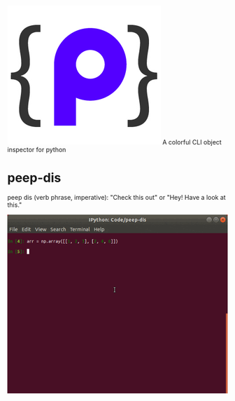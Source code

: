 ![peep dis](https://raw.githubusercontent.com/theaustinator/peep-dis/master/static/peep_dis_logo.jpg)
A colorful CLI object inspector for python

# peep-dis
peep dis (verb phrase, imperative): "Check this out" or "Hey! Have a look at this."

![demo gif](https://raw.githubusercontent.com/theaustinator/peep-dis/master/static/peep_dis_demo.gif)
